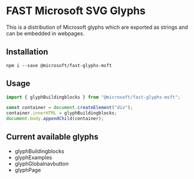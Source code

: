 # FAST Microsoft SVG Glyphs
This is a distribution of Microsoft glyphs which are exported as strings and can be embedded in webpages.

## Installation
`npm i --save @microsoft/fast-glyphs-msft`

## Usage
```js
import { glyphBuildingblocks } from "@microsoft/fast-glyphs-msft";

const container = document.createElement("div");
container.innerHTML = glyphBuildingblocks;
document.body.appendChild(container);
```

## Current available glyphs
- glyphBuildingblocks
- glyphExamples
- glyphGlobalnavbutton
- glyphPage
